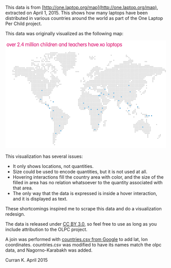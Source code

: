 This data is from [http://one.laptop.org/map](http://one.laptop.org/map), extracted on April 1, 2015. This shows how many laptops have been distributed in various countries around the world as part of the One Laptop Per Child project.

This data was originally visualized as the following map:

![](originalMap.png)

This visualization has several issues:

 * It only shows locations, not quantities.
 * Size could be used to encode quantities, but it is not used at all.
 * Hovering interactions fill the country area with color, and the size of the filled in area has no relation whatsoever to the quantity associated with that area.
 * The only way that the data is expressed is inside a hover interaction, and it is displayed as text.

These shortcomings inspired me to scrape this data and do a visualization redesign.

The data is released under [CC BY 3.0](http://creativecommons.org/licenses/by/3.0/), so feel free to use as long as you include attribution to the OLPC project.


A join was performed with [countries.csv from Google](https://developers.google.com/public-data/docs/canonical/countries_csv) to add lat, lon coordinates. countries.csv was modified to have its names match the olpc data, and Nagorno-Karabakh was added.

Curran K. April 2015
